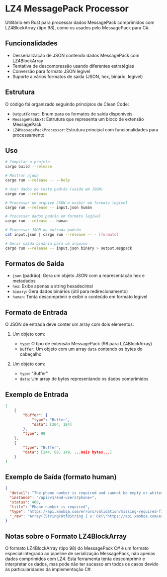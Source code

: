 # LZ4 MessagePack Processor

Utilitário em Rust para processar dados MessagePack comprimidos com LZ4BlockArray (tipo 98), como os usados pelo MessagePack para C#.

## Funcionalidades

- Desserialização de JSON contendo dados MessagePack com LZ4BlockArray
- Tentativa de descompressão usando diferentes estratégias
- Conversão para formato JSON legível
- Suporte a vários formatos de saída (JSON, hex, binário, legível)

## Estrutura

O código foi organizado seguindo princípios de Clean Code:

- `OutputFormat`: Enum para os formatos de saída disponíveis
- `MessagePackExt`: Estrutura que representa um bloco de extensão MessagePack
- `LZ4MessagePackProcessor`: Estrutura principal com funcionalidades para processamento

## Uso

```bash
# Compilar o projeto
cargo build --release

# Mostrar ajuda
cargo run --release -- --help

# Usar dados de teste padrão (saída em JSON)
cargo run --release

# Processar um arquivo JSON e exibir em formato legível
cargo run --release -- input.json human

# Processar dados padrão em formato legível
cargo run --release -- human

# Processar JSON da entrada padrão
cat input.json | cargo run --release -- - [formato]

# Gerar saída binária para um arquivo
cargo run --release -- input.json binary > output.msgpack
```

## Formatos de Saída

- `json` (padrão): Gera um objeto JSON com a representação hex e metadados
- `hex`: Exibe apenas a string hexadecimal
- `binary`: Gera dados binários (útil para redirecionamento)
- `human`: Tenta descomprimir e exibir o conteúdo em formato legível

## Formato de Entrada

O JSON de entrada deve conter um array com dois elementos:

1. Um objeto com:
   - `type`: O tipo de extensão MessagePack (98 para LZ4BlockArray)
   - `buffer`: Um objeto com um array `data` contendo os bytes do cabeçalho

2. Um objeto com:
   - `type`: "Buffer"
   - `data`: Um array de bytes representando os dados comprimidos

## Exemplo de Entrada

```json
[
    {
        "buffer": {
            "type": "Buffer",
            "data": [204, 184]
        },
        "type": 98
    },
    {
        "type": "Buffer",
        "data": [244, 68, 149, ...mais bytes...]
    }
]
```

## Exemplo de Saída (formato human)

```json
{
  "detail": "The phone number is required and cannot be empty or whitespace.",
  "instance": "/api/v1/end-users?phone=",
  "status": 400,
  "title": "Phone number is required",
  "type": "https://api.xmobqa.com/errors/validation/missing-required-field",
  "_raw": "Array([String(Utf8String { s: Ok(\"https://api.xmobqa.com/errors/validation/missing-required-field\") }), String(Utf8String { s: Ok(\"Phone number is required\") }), Integer(PosInt(400)), String(Utf8String { s: Ok(\"The phone number is required and cannot be empty or whitespace.\") }), String(Utf8String { s: Ok(\"/api/v1/end-users?phone=\") })])"
}
```

## Notas sobre o Formato LZ4BlockArray

O formato LZ4BlockArray (tipo 98) do MessagePack C# é um formato especial integrado ao pipeline de serialização MessagePack, não apenas dados comprimidos com LZ4. Esta ferramenta tenta descomprimir e interpretar os dados, mas pode não ter sucesso em todos os casos devido às particularidades da implementação C#.